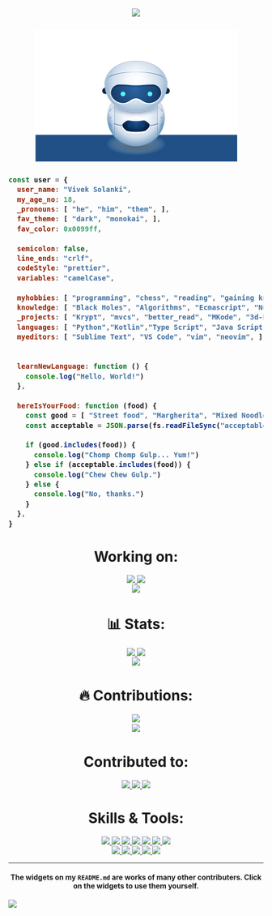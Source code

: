 <h1 align="center">
  <a href="https://git.io/typing-svg">
    <img src="https://readme-typing-svg.herokuapp.com/?lines=Hello,+World!;My+name+is+Vivek+Solanki.;Welcome+to+my+profile!&center=true&size=27">
  </a>
</h1>

<p align="center">
  <img src="https://github.com/vivek286/vivek286/blob/main/robot.svg">
</p>
<!-- 
<p align="center">
  <a href="https://github.com/ryo-ma/github-profile-trophy">
    <img src="https://github-profile-trophy.vercel.app/?username=raklaptudirm&theme=monokai&column=8&no-frame=true&no-bg=true">
  </a>
</p> -->

<h3>
  
```js
const user = {
  user_name: "Vivek Solanki",
  my_age_no: 18,
  _pronouns: [ "he", "him", "them", ],
  fav_theme: [ "dark", "monokai", ],
  fav_color: 0x0099ff,
  
  semicolon: false,
  line_ends: "crlf",
  codeStyle: "prettier",
  variables: "camelCase",
  
  myhobbies: [ "programming", "chess", "reading", "gaining knowledge", ],
  knowledge: [ "Black Holes", "Algorithms", "Ecmascript", "Numbers", "Tic-Tac-Toe", ],
  _projects: [ "Krypt", "mvcs", "better_read", "MKode", "3d-Engine", "Precise.js", ],  
  languages: [ "Python","Kotlin","Type Script", "Java Script", "C++", "Java", ],
  myeditors: [ "Sublime Text", "VS Code", "vim", "neovim", ],
  
  
  learnNewLanguage: function () {
    console.log("Hello, World!")
  },
  
  hereIsYourFood: function (food) {
    const good = [ "Street food", "Margherita", "Mixed Noodles", "Prawn", ]
    const acceptable = JSON.parse(fs.readFileSync("acceptableFoods.json"))
    
    if (good.includes(food)) {
      console.log("Chomp Chomp Gulp... Yum!")
    } else if (acceptable.includes(food)) {
      console.log("Chew Chew Gulp.")
    } else {
      console.log("No, thanks.")
    }
  },
}
```
</h3>

<h1 align="center"> Working on: </h1>
<p align="center">
  <a href="https://github.com/vivek286/CODE__PAIR">
    <img src="https://github-readme-stats.vercel.app/api/pin/?username=vivek286&repo=CODE__PAIR&bg_color=0d1117&text_color=FFF&border_color=444">
  </a>
  <a href="https://github.com/vivek286/CYBER_MOVIE">
    <img src="https://github-readme-stats.vercel.app/api/pin/?username=vivek286&repo=CYBER_MOVIE&bg_color=0d1117&text_color=FFF&border_color=444">
  </a>
  <br>
  <a href="https://github.com/vivek286/BITCOIN_TRADING_BOT">
    <img src="https://github-readme-stats.vercel.app/api/pin/?username=vivek286&repo=BITCOIN_TRADING_BOT&bg_color=0d1117&text_color=FFF&border_color=444">
  </a>
</p>

<h1 align="center"> 📊 Stats: </h1>

<p align="center">
  <a href="https://github.com/vivek286/github-readme-stats">
    <img src="https://github-readme-stats.vercel.app/api?username=vivek286&show_icons=true&bg_color=0d1117&text_color=FFF&border_color=444" height="165">
  </a>
  <a href="https://github.com/vivek286/github-readme-stats">
    <img src="https://github-readme-stats.vercel.app/api/top-langs/?username=raklaptudirm&layout=compact&bg_color=0d1117&text_color=FFF&border_color=444"  height="165">
  </a>
  <br>
  <a href="https://github.com/anuraghazra/github-readme-stats">
    <img src="https://github-readme-stats.vercel.app/api/wakatime?username=raklaptudirm&bg_color=0d1117&text_color=FFF&border_color=444">
  </a>
</p>
<h1 align="center"> 🔥 Contributions: </h1>
<p align="center">
  <a href="https://git.io/streak-stats">
    <img src="http://github-readme-streak-stats.herokuapp.com?user=raklaptudirm&theme=react&background=0d1117&border=666">
  </a>
  <br>
  <a href="https://github.com/Ashutosh00710/github-readme-activity-graph">
    <img src="https://activity-graph.herokuapp.com/graph?username=raklaptudirm&theme=react-dark&hide_border=true">
  </a>
</p>

<h1 align="center"> Contributed to: </h1>
<p align="center">
  <a href="https://github.com/antfu/1990-script">
    <img src="https://github-readme-stats.vercel.app/api/pin/?username=antfu&repo=1990-script&bg_color=0d1117&text_color=FFF&border_color=444">
  </a>
  <a href="https://github.com/abhisheknaiidu/awesome-github-profile-readme">
    <img src="https://github-readme-stats.vercel.app/api/pin/?username=abhisheknaiidu&repo=awesome-github-profile-readme&bg_color=0d1117&text_color=FFF&border_color=444">
  </a>
  <a href="https://github.com/TheAlgorithms/Javascript">
    <img src="https://github-readme-stats.vercel.app/api/pin/?username=TheAlgorithms&repo=Javascript&bg_color=0d1117&text_color=FFF&border_color=444">
  </a>
</p>    

<h1 align="center"> Skills & Tools: </h1>

<p align="center">
  <a href="https://www.javascript.com/">
    <img src="https://img.shields.io/badge/JavaScript-323330?style=for-the-badge&logo=javascript&logoColor=F7DF1E">
  </a>
    <a href="https://html.com/">
    <img src="https://img.shields.io/badge/HTML-E34F26?style=for-the-badge&logo=HTML5&logoColor=white">
  </a>
    <a href="https://www.w3schools.com/css/">
    <img src="https://img.shields.io/badge/CSS-1572B6?style=for-the-badge&logo=CSS3&logoColor=white">
  </a>
    <a href="https://www.cplusplus.com/doc/tutorial/">
    <img src="https://img.shields.io/badge/C%2B%2B-00599C?style=for-the-badge&logo=C%2B%2B&logoColor=white">
  </a>
    <a href="https://nodejs.org/en/">
    <img src="https://img.shields.io/badge/NODE.JS-339933?style=for-the-badge&logo=Node.js&logoColor=white">
  </a>
    <a href="https://www.json.org/json-en.html">
    <img src="https://img.shields.io/badge/JSON-000000?style=for-the-badge&logo=JSON&logoColor=white">
  </a>
  <a href="https://www.sublimetext.com/">
    <img src="https://img.shields.io/badge/sublime%20text-FF9800?&style=for-the-badge&logo=sublime-text&logoColor=white">
  </a>
  <br>
  <a href="https://code.visualstudio.com/">
    <img src="https://img.shields.io/badge/VS%20Code-007ACC?&style=for-the-badge&logo=visual-studio-code&logoColor=white">
  </a>
  <a href="https://www.google.com/intl/en_in/chrome/">
    <img src="https://img.shields.io/badge/google%20chrome-4285F4?&style=for-the-badge&logo=google%20chrome&logoColor=white">
  </a>
  <a href="https://git-scm.com/">
    <img src="https://img.shields.io/badge/git-F05032?&style=for-the-badge&logo=git&logoColor=white">
  </a>
  <a href="https://reactjs.org/">
    <img src="https://img.shields.io/badge/react-61DAFB?&style=for-the-badge&logo=react&logoColor=121212">
  </a>
  <a href="https://www.sqlite.org/index.html">
    <img src="https://img.shields.io/badge/sqlite-003B57?&style=for-the-badge&logo=sqlite&logoColor=white">
  </a>
</p>

<hr>

<h4 align="center"> The widgets on my <code>README.md</code> are works of many other contributers. Click on the widgets to use them yourself. </h4>

<a href="https://github.com/ESKYoung/shields-io-visitor-counter">
  <img src="https://shields-io-visitor-counter.herokuapp.com/badge?page=raklaptudirm.raklaptudirm&style=for-the-badge">
<a>